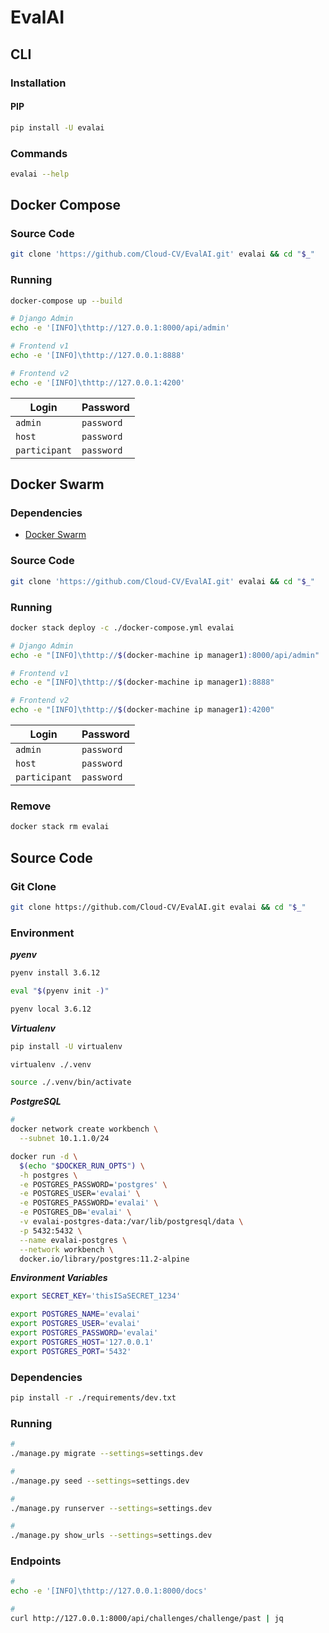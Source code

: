 # EvalAI

## CLI

### Installation

#### PIP

```sh
pip install -U evalai
```

### Commands

```sh
evalai --help
```

## Docker Compose

### Source Code

```sh
git clone 'https://github.com/Cloud-CV/EvalAI.git' evalai && cd "$_"
```

### Running

```sh
docker-compose up --build
```

```sh
# Django Admin
echo -e '[INFO]\thttp://127.0.0.1:8000/api/admin'

# Frontend v1
echo -e '[INFO]\thttp://127.0.0.1:8888'

# Frontend v2
echo -e '[INFO]\thttp://127.0.0.1:4200'
```

| Login | Password |
| --- | --- |
| `admin` | `password` |
| `host` | `password` |
| `participant` | `password` |

## Docker Swarm

### Dependencies

- [Docker Swarm](/docker-swarm.md#cluster-provision)

### Source Code

```sh
git clone 'https://github.com/Cloud-CV/EvalAI.git' evalai && cd "$_"
```

### Running

```sh
docker stack deploy -c ./docker-compose.yml evalai
```

```sh
# Django Admin
echo -e "[INFO]\thttp://$(docker-machine ip manager1):8000/api/admin"

# Frontend v1
echo -e "[INFO]\thttp://$(docker-machine ip manager1):8888"

# Frontend v2
echo -e "[INFO]\thttp://$(docker-machine ip manager1):4200"
```

| Login | Password |
| --- | --- |
| `admin` | `password` |
| `host` | `password` |
| `participant` | `password` |

### Remove

```sh
docker stack rm evalai
```

## Source Code

### Git Clone

```sh
git clone https://github.com/Cloud-CV/EvalAI.git evalai && cd "$_"
```

### Environment

***pyenv***

```sh
pyenv install 3.6.12

eval "$(pyenv init -)"

pyenv local 3.6.12
```

***Virtualenv***

```sh
pip install -U virtualenv

virtualenv ./.venv

source ./.venv/bin/activate
```

***PostgreSQL***

```sh
#
docker network create workbench \
  --subnet 10.1.1.0/24

docker run -d \
  $(echo "$DOCKER_RUN_OPTS") \
  -h postgres \
  -e POSTGRES_PASSWORD='postgres' \
  -e POSTGRES_USER='evalai' \
  -e POSTGRES_PASSWORD='evalai' \
  -e POSTGRES_DB='evalai' \
  -v evalai-postgres-data:/var/lib/postgresql/data \
  -p 5432:5432 \
  --name evalai-postgres \
  --network workbench \
  docker.io/library/postgres:11.2-alpine
```

***Environment Variables***

```sh
export SECRET_KEY='thisISaSECRET_1234'

export POSTGRES_NAME='evalai'
export POSTGRES_USER='evalai'
export POSTGRES_PASSWORD='evalai'
export POSTGRES_HOST='127.0.0.1'
export POSTGRES_PORT='5432'
```

### Dependencies

```sh
pip install -r ./requirements/dev.txt
```

### Running

```sh
#
./manage.py migrate --settings=settings.dev

#
./manage.py seed --settings=settings.dev

#
./manage.py runserver --settings=settings.dev

#
./manage.py show_urls --settings=settings.dev
```

### Endpoints

```sh
#
echo -e '[INFO]\thttp://127.0.0.1:8000/docs'

#
curl http://127.0.0.1:8000/api/challenges/challenge/past | jq
```
